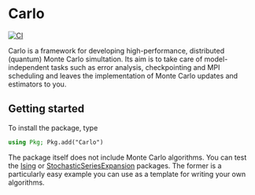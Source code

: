 # Carlo
[![CI](https://github.com/lukas-weber/Carlo.jl/workflows/CI/badge.svg)](https://github.com/lukas-weber/Carlo.jl/actions)

Carlo is a framework for developing high-performance, distributed (quantum) Monte Carlo simultation.
Its aim is to take care of model-independent tasks such as error analysis, checkpointing and MPI scheduling and leaves the implementation of Monte Carlo updates and estimators to you.


## Getting started

To install the package, type

```julia
using Pkg; Pkg.add("Carlo")
```

The package itself does not include Monte Carlo algorithms. You can test the [Ising](https://github.com/lukas-weber/Ising.jl) or [StochasticSeriesExpansion](https://github.com/lukas-weber/StochasticSeriesExpansion.jl) packages. The former is a particularly easy example you can use as a template for writing your own algorithms.
